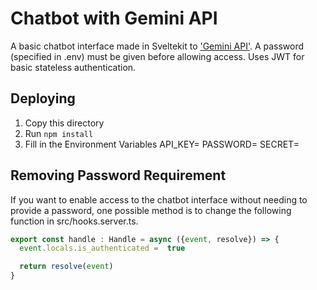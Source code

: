 # Chatbot with Gemini API

A basic chatbot interface made in Sveltekit to ['Gemini API'](https://ai.google.dev/). A password (specified in .env) must be given before allowing access. Uses JWT for basic stateless authentication.


## Deploying
1. Copy this directory
2. Run `npm install`
3. Fill in the Environment Variables
API_KEY=<Your-Google-Gemini-API-KEY>
PASSWORD=<Password>
SECRET=<JWT-Secret>

## Removing Password Requirement
If you want to enable access to the chatbot interface without needing to provide a password, one possible method is to change the following function in src/hooks.server.ts.
```ts
export const handle : Handle = async ({event, resolve}) => {
  event.locals.is_authenticated =  true

  return resolve(event)
}

```
